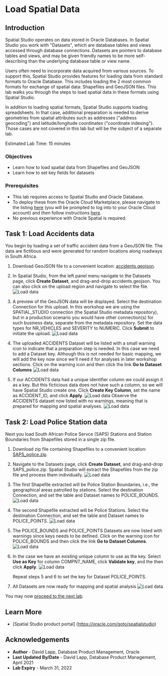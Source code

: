 # Load Spatial Data


## Introduction

Spatial Studio operates on data stored in Oracle Databases. In Spatial Studio you work with "Datasets", which are database tables and views accessed through database connections. Datasets are pointers to database tables and views, and may be given friendly names to be more self-describing than the underlying database table or view name.  

Users often need to incorporate data acquired from various sources. To support this, Spatial Studio provides features for loading data from standard formats to Oracle Database.  This includes loading the 2 most common formats for exchange of spatial data: Shapefiles and GeoJSON files. This lab walks you through the steps to load spatial data in these formats using Spatial Studio. 

In addition to loading spatial formats, Spatial Studio supports loading spreadsheets. In that case, additional preparation is needed to derive geometries from spatial attributes such as addresses ("address geocoding") and latitude/longitude coordinates ("coordinate indexing"). Those cases are not covered in this lab but will be the subject of a separate lab.


Estimated Lab Time: 15 minutes


### Objectives

* Learn how to load spatial data from Shapefiles and GeoJSON
* Learn how to set key fields for datasets

### Prerequisites

* This lab requires access to Spatial Studio and Oracle Database. 
* To deploy these from the Oracle Cloud Marketplace, please navigate to the listing [here](https://cloud.oracle.com/marketplace/application/71472162/overview) (you will be prompted to log into to your Oracle Cloud account) and then follow instructions [here](https://blogs.oracle.com/database/post/oracle-spatial-studio-221-now-on-cloud-marketplace).
* No previous experience with Oracle Spatial is required.


## Task 1: Load Accidents data

You begin by loading a set of traffic accident data from a GeoJSON file. The data are fictitious and were generated for random locations along roadways in South Africa. 

1. Download GeoJSON file to a convenient location: [accidents.geojson](https://objectstorage.us-ashburn-1.oraclecloud.com/p/VEKec7t0mGwBkJX92Jn0nMptuXIlEpJ5XJA-A6C9PymRgY2LhKbjWqHeB5rVBbaV/n/c4u04/b/livelabsfiles/o/data-management-library-files/accidents.geojson).

2. In Spatial Studio, from the left panel menu navigate to the Datasets page, click **Create Dataset**, and drag-and-drop accidents.geojson. You can also click on the upload region and navigate to select the file.
![Load data](images/load-data-1.png)

3. A preview of the GeoJSON data will be displayed. Select the destination Connection for this upload. In this workshop we are using the SPATIAL\_STUDIO connection (the Spatial Studio metadata repository), but in a production scenario you would have other connection(s) for such business data, separate from the metadata repository. Set the data types for NR\_VEHICLES and SEVERITY to NUMERIC. Click **Submit** to initiate the upload.
![Load data](images/load-data-2.png)

4. The uploaded ACCIDENTS Dataset will be listed with a small warning icon to indicate that a preparation step is needed. In this case we need to add a Dataset key. Although this is not needed for basic mapping, we will add the key now since we'll need it for analyses in later workshop sections. Click on the warning icon and then click the link **Go to Dataset Columns**
![Load data](images/load-data-3.png)

5. If our ACCIDENTS data had a unique identifier column we could assign it as a key. But this ficticious data does not have such a column, so we will have Spatial Studio create one. Click **Create Key Column**, set the name as ACCIDENT_ID, and click **Apply**.
![Load data](images/load-data-4.png)
Observe the ACCIDENTS dataset now listed with no warnings, meaning that is prepared for mapping and spatial analyses.
![Load data](images/load-data-5.png)


## Task 2: Load Police Station data
Next you load South African Police Servce (SAPS) Stations and Station Boundaries from Shapefiles stored in a single zip file. 

1. Download zip file containing Shapefiles to a convenient location: [SAPS_police.zip](https://objectstorage.us-ashburn-1.oraclecloud.com/p/VEKec7t0mGwBkJX92Jn0nMptuXIlEpJ5XJA-A6C9PymRgY2LhKbjWqHeB5rVBbaV/n/c4u04/b/livelabsfiles/o/data-management-library-files/SAPS_police.zip).

2. Navigate to the Datasets page, click **Create Dataset**, and drag-and-drop SAPS_police.zip. Spatial Studio will extract the Shapefiles from the zip file and process them individually. 
![Load data](images/load-data-6.png)

3. The first Shapefile extracted will be Police Station Boundaries, i.e., the geographical areas patrolled by stations. Select the destination Connection, and set the table and Dataset names to POLICE_BOUNDS.
![Load data](images/load-data-7.png)

4. The second Shapefile extracted will be Police Stations. Select the destination Connection, and set the table and Dataset names to POLICE_POINTS.
![Load data](images/load-data-8.png)

5. The POLICE\_BOUNDS and POLICE\_POINTS Datasets are now listed with warnings since keys needs to be defined. Click on the warning icon for POLICE\_BOUNDS and then click the link **Go to Dataset Columns**.
![Load data](images/load-data-9.png) 
   
6. In the case we have an existing unique column to use as the key. Select **Use as Key** for column COMPNT\_NAME,  click **Validate key**, and the then click **Apply**. 
![Load data](images/load-data-10.png)

   Repeat steps 5 and 6 to set the key for Dataset POLICE_POINTS.

7. All Datasets are now ready for mapping and spatial analysis 
![Load data](images/load-data-11.png)

You may now [proceed to the next lab](#next).

## Learn More
* [Spatial Studio product portal] (https://oracle.com/goto/spatialstudio)

## Acknowledgements
* **Author** - David Lapp, Database Product Management, Oracle
* **Last Updated By/Date** - David Lapp, Database Product Management, April 2021
* **Lab Expiry** - March 31, 2022
